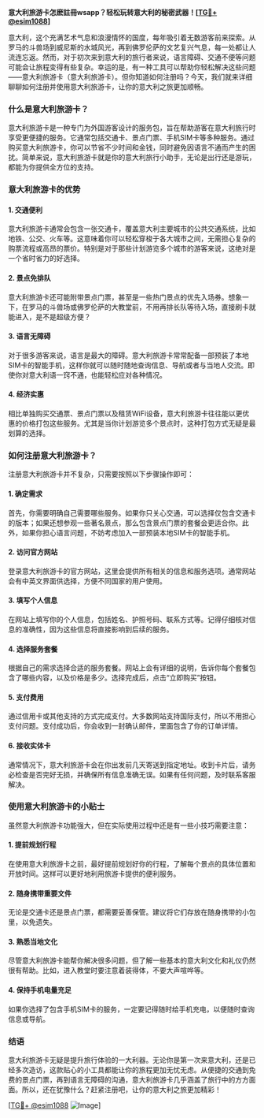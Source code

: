 **意大利旅游卡怎麽註冊wsapp？轻松玩转意大利的秘密武器！[[TG💪+ @esim1088](https://t.me/s/esim1088)]**

意大利，这个充满艺术气息和浪漫情怀的国度，每年吸引着无数游客前来探索。从罗马的斗兽场到威尼斯的水城风光，再到佛罗伦萨的文艺复兴气息，每一处都让人流连忘返。然而，对于初次来到意大利的旅行者来说，语言障碍、交通不便等问题可能会让旅程变得有些复杂。幸运的是，有一种工具可以帮助你轻松解决这些问题——意大利旅游卡（意大利旅游卡）。但你知道如何注册吗？今天，我们就来详细聊聊如何注册并使用意大利旅游卡，让你的意大利之旅更加顺畅。

### 什么是意大利旅游卡？

意大利旅游卡是一种专门为外国游客设计的服务包，旨在帮助游客在意大利旅行时享受更便捷的服务。它通常包括交通卡、景点门票、手机SIM卡等多种服务。通过购买意大利旅游卡，你可以节省不少时间和金钱，同时避免因语言不通而产生的困扰。简单来说，意大利旅游卡就是你的意大利旅行小助手，无论是出行还是游玩，都能为你提供全方位的支持。

### 意大利旅游卡的优势

#### 1. **交通便利**
意大利旅游卡通常会包含一张交通卡，覆盖意大利主要城市的公共交通系统，比如地铁、公交、火车等。这意味着你可以轻松穿梭于各大城市之间，无需担心复杂的购票流程或高昂的票价。特别是对于那些计划游览多个城市的游客来说，这绝对是一个省时省力的好选择。

#### 2. **景点免排队**
意大利旅游卡还可能附带景点门票，甚至是一些热门景点的优先入场券。想象一下，在罗马的斗兽场或佛罗伦萨的大教堂前，不用再排长队等待入场，直接刷卡就能进入，是不是超级方便？

#### 3. **语言无障碍**
对于很多游客来说，语言是最大的障碍。意大利旅游卡常常配备一部预装了本地SIM卡的智能手机，这样你就可以随时随地查询信息、导航或者与当地人交流。即使你对意大利语一窍不通，也能轻松应对各种情况。

#### 4. **经济实惠**
相比单独购买交通票、景点门票以及租赁WiFi设备，意大利旅游卡往往能以更优惠的价格打包这些服务。尤其是当你计划游览多个景点时，这种打包方式无疑是最划算的选择。

### 如何注册意大利旅游卡？

注册意大利旅游卡并不复杂，只需要按照以下步骤操作即可：

#### 1. **确定需求**
首先，你需要明确自己需要哪些服务。如果你只关心交通，可以选择仅包含交通卡的版本；如果还想参观一些著名景点，那么包含景点门票的套餐会更适合你。此外，如果你担心语言问题，不妨考虑加入一部预装本地SIM卡的智能手机。

#### 2. **访问官方网站**
登录意大利旅游卡的官方网站，这里会提供所有相关的信息和服务选项。通常网站会有中英文界面供选择，方便不同国家的用户使用。

#### 3. **填写个人信息**
在网站上填写你的个人信息，包括姓名、护照号码、联系方式等。记得仔细核对信息的准确性，因为这些信息将直接影响到后续的服务。

#### 4. **选择服务套餐**
根据自己的需求选择合适的服务套餐。网站上会有详细的说明，告诉你每个套餐包含了哪些内容，以及价格是多少。选择完成后，点击“立即购买”按钮。

#### 5. **支付费用**
通过信用卡或其他支持的方式完成支付。大多数网站支持国际支付，所以不用担心支付问题。支付成功后，你会收到一封确认邮件，里面包含了你的订单详情。

#### 6. **接收实体卡**
通常情况下，意大利旅游卡会在你出发前几天寄送到指定地址。收到卡片后，请务必检查是否完好无损，并确保所有信息准确无误。如果有任何问题，及时联系客服解决。

### 使用意大利旅游卡的小贴士

虽然意大利旅游卡功能强大，但在实际使用过程中还是有一些小技巧需要注意：

#### 1. **提前规划行程**
在使用意大利旅游卡之前，最好提前规划好你的行程，了解每个景点的具体位置和开放时间。这样可以更好地利用旅游卡提供的便利服务。

#### 2. **随身携带重要文件**
无论是交通卡还是景点门票，都需要妥善保管。建议将它们存放在随身携带的小包里，以免遗失。

#### 3. **熟悉当地文化**
尽管意大利旅游卡能帮你解决很多问题，但了解一些基本的意大利文化和礼仪仍然很有帮助。比如，进入教堂时要注意着装得体，不要大声喧哗等。

#### 4. **保持手机电量充足**
如果你选择了包含手机SIM卡的服务，一定要记得随时给手机充电，以便随时查询信息或导航。

### 结语

意大利旅游卡无疑是提升旅行体验的一大利器。无论你是第一次来意大利，还是已经多次造访，这款贴心的小工具都能让你的旅程更加无忧无虑。从便捷的交通到免费的景点门票，再到语言无障碍的沟通，意大利旅游卡几乎涵盖了旅行中的方方面面。所以，还在犹豫什么？赶紧注册吧，让你的意大利之旅更加精彩！

[[TG💪+ @esim1088](https://t.me/s/esim1088) ![Image](https://i.postimg.cc/4NQfJmqS/Snipaste-2025-05-13-00-14-12.png)]